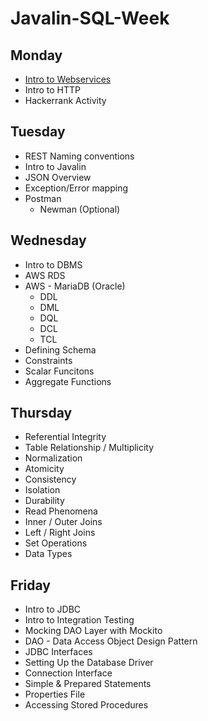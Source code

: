 # Javalin-SQL-Week

## Monday
 - [Intro to Webservices](https://github.com/LiquidPlummer/Javalin-SQL-Week/blob/main/notes/intro-to-webservices.md)
 - Intro to HTTP
 - Hackerrank Activity

## Tuesday
 - REST Naming conventions
 - Intro to Javalin
 - JSON Overview
 - Exception/Error mapping
 - Postman
   - Newman (Optional)

## Wednesday
 - Intro to DBMS
 - AWS RDS
 - AWS - MariaDB (Oracle)
   - DDL
   - DML
   - DQL
   - DCL
   - TCL
 - Defining Schema
 - Constraints
 - Scalar Funcitons
 - Aggregate Functions

## Thursday
 - Referential Integrity
 - Table Relationship / Multiplicity
 - Normalization
 - Atomicity
 - Consistency
 - Isolation
 - Durability
 - Read Phenomena
 - Inner / Outer Joins
 - Left / Right Joins
 - Set Operations
 - Data Types

## Friday
 - Intro to JDBC
 - Intro to Integration Testing
 - Mocking DAO Layer with Mockito
 - DAO - Data Access Object Design Pattern
 - JDBC Interfaces
 - Setting Up the Database Driver
 - Connection Interface
 - Simple & Prepared Statements
 - Properties File
 - Accessing Stored Procedures
